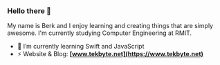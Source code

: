 ### Hello there 👋

My name is Berk and I enjoy learning and creating things that are simply awesome. I'm currently studying Computer Engineering at RMIT.

- 🌱 I’m currently learning Swift and JavaScript
- ⚡️ Website & Blog: **[www.tekbyte.net](https://www.tekbyte.net)**
